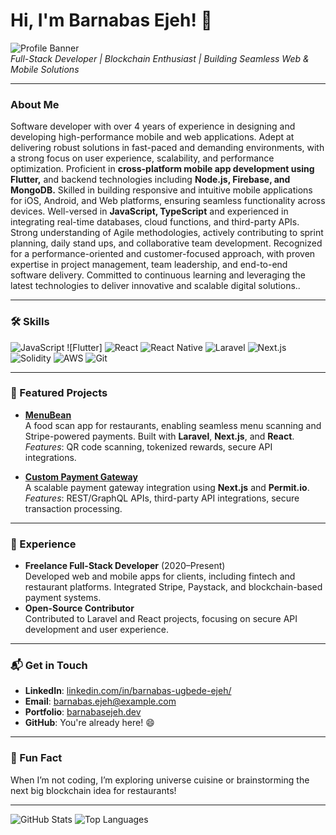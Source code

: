 # Hi, I'm Barnabas Ejeh! 👋

![Profile Banner](https://via.placeholder.com/1200x200.png?text=Full-Stack+Developer)  
*Full-Stack Developer | Blockchain Enthusiast | Building Seamless Web & Mobile Solutions*

---

### About Me
Software developer with over 4 years of experience in designing and developing high-performance mobile and web applications. Adept at delivering robust solutions in fast-paced and demanding environments, with a strong focus on user experience, scalability, and performance optimization. Proficient in **cross-platform mobile app development using Flutter,** and backend technologies including **Node.js, Firebase, and MongoDB.** Skilled in building responsive and intuitive mobile applications for iOS, Android, and Web platforms, ensuring seamless functionality across devices. Well-versed in **JavaScript, TypeScript** and experienced in integrating real-time databases, cloud functions, and third-party APIs. Strong understanding of Agile methodologies, actively contributing to sprint planning, daily stand ups, and collaborative team development. Recognized for a performance-oriented and customer-focused approach, with proven expertise in project management, team leadership, and end-to-end software delivery. Committed to continuous learning and leveraging the latest technologies to deliver innovative and scalable digital solutions..

---

### 🛠️ Skills
![JavaScript](https://img.shields.io/badge/-JavaScript-F7DF1E?logo=javascript&logoColor=black)
![Flutter]
![React](https://img.shields.io/badge/-React-61DAFB?logo=react&logoColor=black)
![React Native](https://img.shields.io/badge/-React_Native-61DAFB?logo=react&logoColor=black)
![Laravel](https://img.shields.io/badge/-Laravel-FF2D20?logo=laravel&logoColor=white)
![Next.js](https://img.shields.io/badge/-Next.js-000000?logo=next.js&logoColor=white)
![Solidity](https://img.shields.io/badge/-Solidity-363636?logo=solidity&logoColor=white)
![AWS](https://img.shields.io/badge/-AWS-F90?logo=amazon-aws&logoColor=white)
![Git](https://img.shields.io/badge/-Git-F05032?logo=git&logoColor=white)

---

### 🚀 Featured Projects
- **[MenuBean](https://github.com/Bannieugbede/menubean)**  
  A food scan app for restaurants, enabling seamless menu scanning and Stripe-powered payments. Built with **Laravel**, **Next.js**, and **React**.  
  *Features*: QR code scanning, tokenized rewards, secure API integrations.  

- **[Custom Payment Gateway](https://github.com/Bannieugbede/custom-payment-gateway)**  
  A scalable payment gateway integration using **Next.js** and **Permit.io**.  
  *Features*: REST/GraphQL APIs, third-party API integrations, secure transaction processing.

---

### 💼 Experience
- **Freelance Full-Stack Developer** (2020–Present)  
  Developed web and mobile apps for clients, including fintech and restaurant platforms. Integrated Stripe, Paystack, and blockchain-based payment systems.  
- **Open-Source Contributor**  
  Contributed to Laravel and React projects, focusing on secure API development and user experience.

---

### 📬 Get in Touch
- **LinkedIn**: [linkedin.com/in/barnabas-ugbede-ejeh/](https://www.linkedin.com/in/barnabas-ugbede-ejeh/)  
- **Email**: [barnabas.ejeh@example.com](mailto:ejehbarnabasugbede@gmail.com.com)  
- **Portfolio**: [barnabasejeh.dev](https://barnabasejeh.dev)  
- **GitHub**: You're already here! 😄

---

### 🎉 Fun Fact
When I’m not coding, I’m exploring universe cuisine or brainstorming the next big blockchain idea for restaurants!

---

![GitHub Stats](https://github-readme-stats.vercel.app/api?username=Bannieugbede&show_icons=true&theme=radical)
![Top Languages](https://github-readme-stats.vercel.app/api/top-langs/?username=Bannieugbede&layout=compact&theme=radical)
